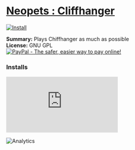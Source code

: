 # [Neopets : Cliffhanger](.)

[![Install](../../resources/image/install_button.jpg)](../../../../raw/master/scripts/Neopets_Cliffhanger/28760.user.js)

**Summary:** Plays Chiffhanger as much as possible<br />
**License:** GNU GPL<br />
[![PayPal - The safer, easier way to pay online!](https://www.paypalobjects.com/en_US/i/btn/btn_donate_SM.gif "PayPal - The safer, easier way to pay online!")](http://goo.gl/Fv19S)


### Installs
![Daily installs](http://gm.wesley.eti.br/count.php?id=scripts/Neopets_Cliffhanger/28760.user.js&type=image)

![Analytics](https://ga-beacon.appspot.com/UA-462297-6/master/Neopets_Cliffhanger?pixel)
